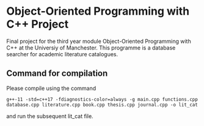 # Object-Oriented Programming with C++ Project
Final project for the third year module Object-Oriented Programming with C++ at the Universiy of Manchester.
This programme is a database searcher for academic literature catalogues.

## Command for compilation
Please compile using the command

`g++-11 -std=c++17 -fdiagnostics-color=always -g main.cpp functions.cpp database.cpp literature.cpp book.cpp thesis.cpp journal.cpp -o lit_cat`

and run the subsequent lit_cat file.
